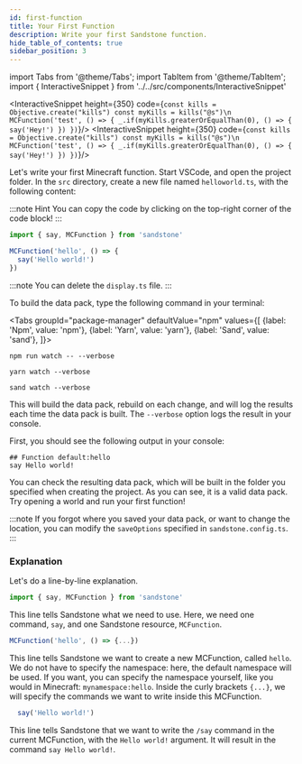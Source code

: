 ```yaml
---
id: first-function
title: Your First Function
description: Write your first Sandstone function.
hide_table_of_contents: true
sidebar_position: 3
---
```


import Tabs from '@theme/Tabs';
import TabItem from '@theme/TabItem';
import { InteractiveSnippet } from '../../src/components/InteractiveSnippet'

<InteractiveSnippet height={350} code={`
const kills = Objective.create("kills")
const myKills = kills("@s")\n
MCFunction('test', () => {
  _.if(myKills.greaterOrEqualThan(0), () => {
    say('Hey!')
  })
})
`}/>
<InteractiveSnippet height={350} code={`
const kills = Objective.create("kills")
const myKills = kills("@s")\n
MCFunction('test', () => {
  _.if(myKills.greaterOrEqualThan(0), () => {
    say('Hey!')
  })
})
`}/>

Let's write your first Minecraft function. Start VSCode, and open the project folder. In the `src` directory, create a new file named `helloworld.ts`, with the following content:

:::note Hint
You can copy the code by clicking on the top-right corner of the code block!
:::

```ts title="helloworld.ts"
import { say, MCFunction } from 'sandstone'

MCFunction('hello', () => {
  say('Hello world!')
})
```

:::note
You can delete the `display.ts` file.
:::

To build the data pack, type the following command in your terminal:

<Tabs
  groupId="package-manager"
  defaultValue="npm"
  values={[
    {label: 'Npm', value: 'npm'},
    {label: 'Yarn', value: 'yarn'},
    {label: 'Sand', value: 'sand'},
]}>
<TabItem value="npm">

```batch
npm run watch -- --verbose
```
</TabItem>
<TabItem value="yarn">

```batch
yarn watch --verbose
```
</TabItem>

<TabItem value="sand">

```batch
sand watch --verbose
```
</TabItem>
</Tabs>


This will build the data pack, rebuild on each change, and will log the results each time the data pack is built. The `--verbose` option logs the result in your console.

First, you should see the following output in your console:
```mcfunction
## Function default:hello
say Hello world!
```

You can check the resulting data pack, which will be built in the folder you specified when creating the project. As you can see, it is a valid data pack. Try opening a world and run your first function!

:::note
If you forgot where you saved your data pack, or want to change the location, you can modify the `saveOptions` specified in `sandstone.config.ts`.
:::


### Explanation
Let's do a line-by-line explanation.

```ts
import { say, MCFunction } from 'sandstone'
```
This line tells Sandstone what we need to use. Here, we need one command, `say`, and one Sandstone resource, `MCFunction`.


```ts
MCFunction('hello', () => {...})
```
This line tells Sandstone we want to create a new MCFunction, called `hello`. We do not have to specify the namespace: here, the default namespace will be used. If you want, you can specify the namespace yourself, like you would in Minecraft: `mynamespace:hello`.
Inside the curly brackets `{...}`, we will specify the commands we want to write inside this MCFunction.

```ts
  say('Hello world!')
```
This line tells Sandstone that we want to write the `/say` command in the current MCFunction, with the `Hello world!` argument. It will result in the command `say Hello world!`.


